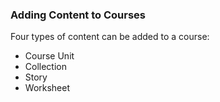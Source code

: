 ### Adding Content to Courses
Four types of content can be added to a course:
- Course Unit
- Collection
- Story
- Worksheet
